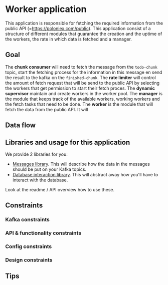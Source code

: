 # Worker application

This application is responsible for fetching the required information from the public API (=https://poloniex.com/public). This application consist of a structure of different modules that guarantee the creation and the uptime of the workers, the rate in which data is fetched and a manager.

## Goal

The __chunk consumer__ will need to fetch the message from the `todo-chunk` topic, start the fetching process for the information in this message en send the result to the kafka on the `finished-chunk`.
The __rate limiter__ will control the amount of fetch request that will be send to the public API by selecting the workers that get permission to start their fetch proces.
The __dynamic supervisor__ maintain and create workers in the worker pool.
The __manager__ is the module that keeps track of the available workers, working workers and the fetch tasks that need to be done.
The __worker__ is the module that will fetch the data from the public API. It will

## Data flow

## Libraries and usage for this application

We provide 2 libraries for you:

* [Messages library](https://github.com/distributed-applications-2021/assignment-messages). This will describe how the data in the messages should be put on your Kafka topics.
* [Database interaction library](https://github.com/distributed-applications-2021/assignment-database-interaction). This will abstract away how you'll have to interact with the database.

Look at the readme / API overview how to use these.

## Constraints

### Kafka constraints

### API & functionality constraints

### Config constraints

### Design constraints

## Tips
